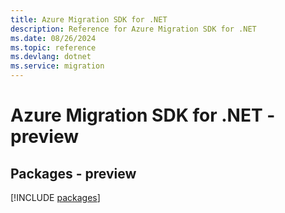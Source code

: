 ```yaml
---
title: Azure Migration SDK for .NET
description: Reference for Azure Migration SDK for .NET
ms.date: 08/26/2024
ms.topic: reference
ms.devlang: dotnet
ms.service: migration
---
```

# Azure Migration SDK for .NET - preview
## Packages - preview
[!INCLUDE [packages](migration-index.md)]